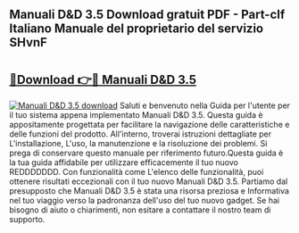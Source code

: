 ## Manuali D&D 3.5 Download gratuit PDF - Part-cIf Italiano Manuale del proprietario del servizio SHvnF

# <h2><a href="http://dfge020.blite.top/?on=Manuali+D%26D+3.5">🔗Download 👉🔴 Manuali D&D 3.5</a></h2>

[![Manuali D&D 3.5 download](https://i.imgur.com/lujVjoI.png)](http://dfge020.blite.top/?on=Manuali+D%26D+3.5)
Saluti e benvenuto nella Guida per l'utente per il tuo sistema appena implementato Manuali D&D 3.5. Questa guida è appositamente progettata per facilitare la navigazione delle caratteristiche e delle funzioni del prodotto. All'interno, troverai istruzioni dettagliate per L'installazione, L'uso, la manutenzione e la risoluzione dei problemi. Si prega di conservare questo manuale per riferimento futuro.Questa guida è la tua guida affidabile per utilizzare efficacemente il tuo nuovo REDDDDDDD. Con funzionalità come L'elenco delle funzionalità, puoi ottenere risultati eccezionali con il tuo nuovo Manuali D&D 3.5. Partiamo dal presupposto che Manuali D&D 3.5 è stata una risorsa preziosa e Informativa nel tuo viaggio verso la padronanza dell'uso del tuo nuovo gadget. Se hai bisogno di aiuto o chiarimenti, non esitare a contattare il nostro team di supporto.
